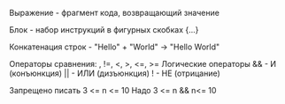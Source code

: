 Выражение - фрагмент кода, возвращающий значение

Блок - набор инструкций в фигурных скобках {...}

Конкатенация строк - "Hello" + "World" -> "Hello World"

Операторы сравнения: , !=, <, >, <=, >=
Логические операторы 
&& - И (конъюнкция) 
|| - ИЛИ (дизъюнкция)
! - НЕ (отрицание)

Запрещено писать 3 <= n <= 10
Надо 3 <= n && n<= 10
